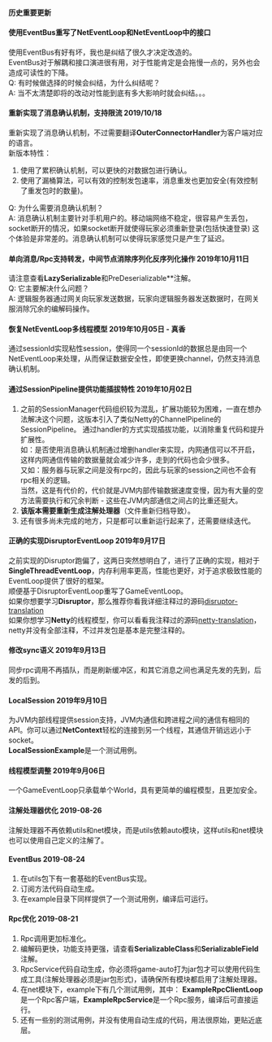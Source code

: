#### 历史重要更新

#### 使用EventBus重写了NetEventLoop和NetEventLoop中的接口
使用EventBus有好有坏，我也是纠结了很久才决定改造的。  
EventBus对于解耦和接口演进很有用，对于性能肯定是会拖慢一点的，另外也会造成可读性的下降。  
Q: 有时候做选择的时候会纠结，为什么纠结呢？  
A: 当不太清楚即将的改动对性能到底有多大影响时就会纠结。。。

#### 重新实现了消息确认机制，支持限流 2019/10/18
重新实现了消息确认机制，不过需要翻译**OuterConnectorHandler**为客户端对应的语言。  
新版本特性：
1. 使用了累积确认机制，可以更快的对数据包进行确认。  
2. 使用了漏桶算法，可以有效的控制发包速率，消息重发也更加安全(有效控制了重发包时的数量)。  

Q: 为什么需要消息确认机制？  
A: 消息确认机制主要针对手机用户的。移动端网络不稳定，很容易产生丢包，socket断开的情况，如果socket断开就使得玩家必须重新登录(包括快速登录)
这个体验是非常差的。消息确认机制可以使得玩家感觉只是产生了延迟。

#### 单向消息/Rpc支持转发，中间节点消除序列化反序列化操作 2019年10月11日
请注意查看**LazySerializable**和PreDeserializable**注解。  
Q: 它主要解决什么问题？  
A: 逻辑服务器通过网关向玩家发送数据，玩家向逻辑服务器发送数据时，在网关服消除冗余的编解码操作。

#### 恢复NetEventLoop多线程模型 2019年10月05日 - 真香
通过sessionId实现粘性session，使得同一个sessionId的数据总是由同一个NetEventLoop来处理，从而保证数据安全性，即使更换channel，仍然支持消息确认机制。

#### 通过SessionPipeline提供功能插拔特性 2019年10月02日
1. 之前的SessionManager代码组织较为混乱，扩展功能较为困难，一直在想办法解决这个问题，这版本引入了类似Netty的ChannelPipeline的SessionPipeline。
通过handler的方式实现插拔功能，以消除重复代码和提升扩展性。  
如：是否使用消息确认机制通过增删handler来实现，内网通信可以不开启，这样内网通信传输的数据量就会减少许多，走到的代码也会少很多。   
又如：服务器与玩家之间是没有rpc的，因此与玩家的session之间也不会有rpc相关的逻辑。  
当然，这是有代价的，代价就是JVM内部传输数据速度变慢，因为有大量的空方法需要执行和冗余判断 - 这些在JVM内部通信之间占的比重还挺大。  
2. **该版本需要重新生成注解处理器**（文件重新归档导致）。
3. 还有很多尚未完成的地方，只是都可以重新运行起来了，还需要继续迭代。

#### 正确的实现DisruptorEventLoop 2019年9月17日
之前实现的Disruptor跑偏了，这两日突然想明白了，进行了正确的实现，相对于**SingleThreadEventLoop**，内存利用率更高，性能也更好，对于追求极致性能的EventLoop提供了很好的框架。  
顺便基于DisruptorEventLoop重写了GameEventLoop。  
如果你想要学习**Disruptor**，那么推荐你看我详细注释过的源码[disruptor-translation](https://github.com/hl845740757/disruptor-translation)  
如果你想学习**Netty**的线程模型，你可以看看我注释过的源码[netty-translation](https://github.com/hl845740757/netty-translation)，netty并没有全部注释，不过并发包是基本是完整注释的。  

#### 修改sync语义 2019年9月13日
同步rpc调用不再插队，而是刷新缓冲区，和其它消息之间也满足先发的先到，后发的后到。

#### LocalSession 2019年9月10日
为JVM内部线程提供session支持，JVM内通信和跨进程之间的通信有相同的API。你可以通过**NetContext**轻松的连接到另一个线程，其通信开销远远小于socket。  
**LocalSessionExample**是一个测试用例。

#### 线程模型调整 2019年9月06日
一个GameEventLoop只承载单个World，具有更简单的编程模型，且更加安全。

#### 注解处理器优化 2019-08-26
注解处理器不再依赖utils和net模块，而是utils依赖auto模块，这样utils和net模块也可以使用自己定义的注解了。

#### EventBus 2019-08-24
1. 在utils包下有一套基础的EventBus实现。
2. 订阅方法代码自动生成。
3. 在example目录下同样提供了一个测试用例，编译后可运行。

#### Rpc优化 2019-08-21
1. Rpc调用更加标准化。
2. 编解码更快，功能支持更强，请查看**SerializableClass**和**SerializableField**注解。
3. RpcService代码自动生成，你必须将game-auto打为jar包才可以使用代码生成工具(注解处理器必须是jar包形式)，请确保所有模块都启用了注解处理器。
4. 在net模块下，example下有几个测试用例，其中： **ExampleRpcClientLoop**是一个Rpc客户端，**ExampleRpcService**是一个Rpc服务，编译后可直接运行。
5. 还有一些别的测试用例，并没有使用自动生成的代码，用法很原始，更贴近底层。
